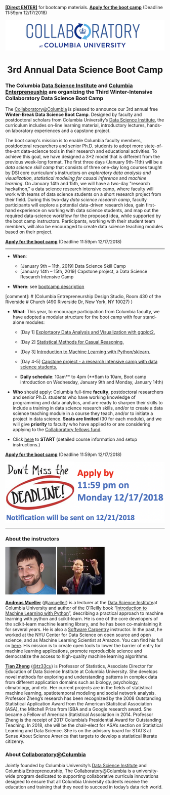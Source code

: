 [**[Direct ENTER]**](/Bootcamp-materials/Course-Info.md) for bootcamp materials. [**Apply for the boot camp**](https://goo.gl/forms/1UiJgkoN2FFSMYBu1) (Deadline 11:59pm 12/17/2018)

![collaboratory logo](Misc-files/collaboratory2.png)

<p align="center">
<b> <H1 align="center"> 3rd Annual Data Science Boot Camp </H1> </b>
</p> 

### The Columbia [Data Science Institute](http://datascience.columbia.edu/) and [Columbia Enterpreneuship](http://entrepreneurship.columbia.edu/) are organizing the Third Winter-Intensive Collaboratory Data Science Boot Camp

The [Collaboratory@Columbia](http://collaboratory.columbia.edu/) is pleased to announce our 3rd annual free **Winter-Break Data Science Boot Camp**.  Designed by faculty and postdoctoral scholars from Columbia University’s [Data Science Institute](http://datascience.columbia.edu/), the curriculum includes on-line learning material, introductory lectures, hands-on laboratory experiences and a capstone project. 

The boot camp's mission is to enable Columbia faculty members, postdoctoral researchers and senior Ph.D. students to adopt more state-of-the-art data-science tools in their research and educational activities. To achieve this goal, we have designed a 3+2 model that is different from the previous week-long format. The first three days (January 9th-11th) will be a *data science skill camp* that consists of three one-day long courses taught by DSI core curriculum's instructors on *exploratory data analysis and visualization*, *statistical modeling for causal inference* and *machine learning*. On January 14th and 15th, we will have a two-day "research hackathon," a data science research intensive camp, where faculty will work with teams of data science students on a short research project from their field. During this two-day *data science research camp*, faculty participants will explore a potential data-driven research idea, gain first-hand experience on working with data science students, and map out the required data-science workflow for the proposed idea, while supported by the boot camp instructors. Participants, working with their student team members, will also be encouraged to create data science teaching modules based on their project. 

[**Apply for the boot camp**](https://goo.gl/forms/1UiJgkoN2FFSMYBu1) (Deadline 11:59pm 12/17/2018)

----

- **When**: 
	- [January 9th – 11th, 2019] Data Science Skill Camp
	- [January 14th – 15th, 2019] Capstone project, a Data Science Research Intensive Camp

- **Where**: see [bootcamp description](/Bootcamp-materials/Course-Info.md)

[comment]: # (Columbia Entrepreneurship Design Studio, Room 430 of the Riverside # Church (490 Riverside Dr, New York, NY 10027) )

- **What**: This year, to encourage participation from Columbia faculty, we have adopted a modular structure for the boot camp with four stand-alone modules:

	- [Day 1] [Explortaory Data Analysis and Visualization with ggplot2.](/Bootcamp-materials/Day1-EDAV-ggplot2/)
	- [Day 2] [Statistical Methods for Casual Reasoning.](/Bootcamp-materials/Day2-Causal-Inference/)
	- [Day 3] [Introduction to Machine Learning with Python/sklearn.](/Bootcamp-materials/Day3-Machine-Learning/)
	- [Day 4-5] [Capstone project - a research intensive camp with data science students.](/Bootcamp-materials/Day4&5-Project/)

	- **Daily schedule**: 10am** to 4pm (**9am to 10am, Boot camp introduction on Wednesday, January 9th and Monday, January 14th)

- **Who** should apply: Columbia full-time **faculty**, postdoctoral researchers and senior Ph.D. students who have working knowledge of programming and data analytics, and are ready to sharpen their skills to include a training in data science research skills, and/or to create a data science teaching module in a course they teach, and/or to initiate a project in data science. **Seats are limited** (30 for each module), and we will give **priority** to faculty who have applied to or are considering applying to the [Collaboratory fellows fund](http://entrepreneurship.columbia.edu/collaboratory/collaboratory-fellows-fund/).

- Click [here](https://github.com/DS-BootCamp-Collaboratory-Columbia/AY2017-2018-Winter/blob/master/Bootcamp-materials/Course-Info.md) to **START** (detailed course information and setup instructions.)

[**Apply for the boot camp**](https://goo.gl/forms/1UiJgkoN2FFSMYBu1) (Deadline 11:59pm 12/17/2018)

![deadline](Misc-files/deadline.png)

----
### About the instructors

![andy](Misc-files/andy.jpeg) ![tian](Misc-files/tian.jpeg) 

**[Andreas Mueller](http://amueller.github.io/)** ([@amueller](https://github.com/amueller)) is a lecturer at the [Data Science Institute](http://datascience.columbia.edu/)at Columbia University and author of the O’Reilly book “[Introduction to Machine Learning with Python](http://amueller.github.io/#book)”, describing a practical approach to machine learning with python and scikit-learn. He is one of the core developers of the scikit-learn machine learning library, and he has been co-maintaining it for several years. He is also a [Software Carpentry](http://software-carpentry.org/) instructor. In the past, he worked at the NYU Center for Data Science on open source and open science, and as Machine Learning Scientist at Amazon. You can find his full  cv [here](http://amueller.github.io/cv_andreas_mueller.pdf). His mission is to create open tools to lower the barrier of entry for machine learning applications, promote reproducible science and democratize the access to high-quality machine learning algorithms.

**[Tian Zheng](http://www.stat.columbia.edu/~tzheng/)** ([@tz33cu](https://github.com/tz33cu)) is Professor of Statistics, Associate Director for Education of Data Science Institute at Columbia University. She develops novel methods for exploring and understanding patterns in complex data from different application domains such as biology, psychology, climatology, and etc. Her current projects are in the fields of statistical machine learning, spatiotemporal modeling and social network analysis. Professor Zheng’s research has been recognized by the 2008 Outstanding Statistical Application Award from the American Statistical Association (ASA), the Mitchell Prize from ISBA and a Google research award. She became a Fellow of American Statistical Association in 2014. Professor Zheng is the receipt of 2017 Columbia’s Presidential Award for Outstanding Teaching. In 2018, she will be the chair-elect for ASA’s section on Statistical Learning and Data Science. She is on the advisory board for STATS at Sense About Science America that targets to develop a statistical literate citizenry.


### About [Collaboratory@Columbia](http://collaboratory.columbia.edu/)
Jointly founded by Columbia University’s [Data Science Institute](http://datascience.columbia.edu/) and [Columbia Entrepreneurship](http://entrepreneurship.columbia.edu/), The [Collaboratory@Columbia](http://collaboratory.columbia.edu/) is a university-wide program dedicated to supporting collaborative curricula innovations designed to ensure that all Columbia University students receive the education and training that they need to succeed in today’s data rich world.

